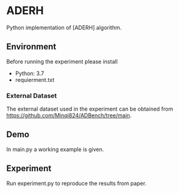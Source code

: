 



# ADERH

 Python implementation of [ADERH] algorithm. 


## Environment

Before running the experiment please install 
- Python: 3.7
-   requierment.txt


### External  Dataset
The external dataset used in the experiment can be obtained from https://github.com/Minqi824/ADBench/tree/main.



## Demo

In main.py a working example is given.


## Experiment

Run experiment.py to reproduce the results from paper.
